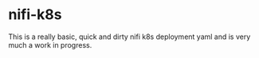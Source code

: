 # nifi-k8s
This is a really basic, quick and dirty nifi k8s deployment yaml and is very much a work in progress.
